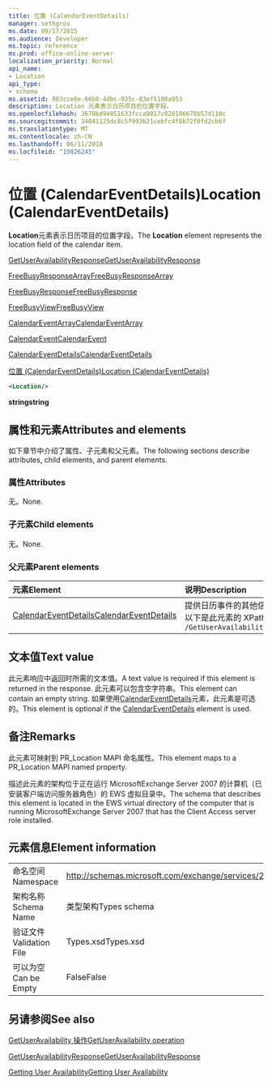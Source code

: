 ```yaml
---
title: 位置 (CalendarEventDetails)
manager: sethgros
ms.date: 09/17/2015
ms.audience: Developer
ms.topic: reference
ms.prod: office-online-server
localization_priority: Normal
api_name:
- Location
api_type:
- schema
ms.assetid: 883cce6e-66b8-4dbc-935c-83ef5100a953
description: Location 元素表示日历项目的位置字段。
ms.openlocfilehash: 3678bd94851633fcca9817c020106670b57d110c
ms.sourcegitcommit: 34041125dc8c5f993b21cebfc4f8b72f0fd2cb6f
ms.translationtype: MT
ms.contentlocale: zh-CN
ms.lasthandoff: 06/11/2018
ms.locfileid: "19826245"
---
```

# <a name="location-calendareventdetails"></a><span data-ttu-id="87f53-103">位置 (CalendarEventDetails)</span><span class="sxs-lookup"><span data-stu-id="87f53-103">Location (CalendarEventDetails)</span></span>

<span data-ttu-id="87f53-104">**Location**元素表示日历项目的位置字段。</span><span class="sxs-lookup"><span data-stu-id="87f53-104">The **Location** element represents the location field of the calendar item.</span></span> 
  
[<span data-ttu-id="87f53-105">GetUserAvailabilityResponse</span><span class="sxs-lookup"><span data-stu-id="87f53-105">GetUserAvailabilityResponse</span></span>](getuseravailabilityresponse.md)
  
[<span data-ttu-id="87f53-106">FreeBusyResponseArray</span><span class="sxs-lookup"><span data-stu-id="87f53-106">FreeBusyResponseArray</span></span>](freebusyresponsearray.md)
  
[<span data-ttu-id="87f53-107">FreeBusyResponse</span><span class="sxs-lookup"><span data-stu-id="87f53-107">FreeBusyResponse</span></span>](freebusyresponse.md)
  
[<span data-ttu-id="87f53-108">FreeBusyView</span><span class="sxs-lookup"><span data-stu-id="87f53-108">FreeBusyView</span></span>](freebusyview.md)
  
[<span data-ttu-id="87f53-109">CalendarEventArray</span><span class="sxs-lookup"><span data-stu-id="87f53-109">CalendarEventArray</span></span>](calendareventarray.md)
  
[<span data-ttu-id="87f53-110">CalendarEvent</span><span class="sxs-lookup"><span data-stu-id="87f53-110">CalendarEvent</span></span>](calendarevent.md)
  
[<span data-ttu-id="87f53-111">CalendarEventDetails</span><span class="sxs-lookup"><span data-stu-id="87f53-111">CalendarEventDetails</span></span>](calendareventdetails.md)
  
[<span data-ttu-id="87f53-112">位置 (CalendarEventDetails)</span><span class="sxs-lookup"><span data-stu-id="87f53-112">Location (CalendarEventDetails)</span></span>](location-calendareventdetails.md)
  
```xml
<Location/>
```

 <span data-ttu-id="87f53-113">**string**</span><span class="sxs-lookup"><span data-stu-id="87f53-113">**string**</span></span>
## <a name="attributes-and-elements"></a><span data-ttu-id="87f53-114">属性和元素</span><span class="sxs-lookup"><span data-stu-id="87f53-114">Attributes and elements</span></span>

<span data-ttu-id="87f53-115">如下章节中介绍了属性、子元素和父元素。</span><span class="sxs-lookup"><span data-stu-id="87f53-115">The following sections describe attributes, child elements, and parent elements.</span></span>
  
### <a name="attributes"></a><span data-ttu-id="87f53-116">属性</span><span class="sxs-lookup"><span data-stu-id="87f53-116">Attributes</span></span>

<span data-ttu-id="87f53-117">无。</span><span class="sxs-lookup"><span data-stu-id="87f53-117">None.</span></span>
  
### <a name="child-elements"></a><span data-ttu-id="87f53-118">子元素</span><span class="sxs-lookup"><span data-stu-id="87f53-118">Child elements</span></span>

<span data-ttu-id="87f53-119">无。</span><span class="sxs-lookup"><span data-stu-id="87f53-119">None.</span></span>
  
### <a name="parent-elements"></a><span data-ttu-id="87f53-120">父元素</span><span class="sxs-lookup"><span data-stu-id="87f53-120">Parent elements</span></span>

|<span data-ttu-id="87f53-121">**元素**</span><span class="sxs-lookup"><span data-stu-id="87f53-121">**Element**</span></span>|<span data-ttu-id="87f53-122">**说明**</span><span class="sxs-lookup"><span data-stu-id="87f53-122">**Description**</span></span>|
|:-----|:-----|
|[<span data-ttu-id="87f53-123">CalendarEventDetails</span><span class="sxs-lookup"><span data-stu-id="87f53-123">CalendarEventDetails</span></span>](calendareventdetails.md) <br/> |<span data-ttu-id="87f53-124">提供日历事件的其他信息。</span><span class="sxs-lookup"><span data-stu-id="87f53-124">Provides additional information for a calendar event.</span></span>  <br/> <span data-ttu-id="87f53-125">以下是此元素的 XPath 表达式：</span><span class="sxs-lookup"><span data-stu-id="87f53-125">The following is the XPath expression to this element:</span></span>  <br/>  `/GetUserAvailabilityResponse/FreeBusyResponseArray/FreeBusyResponse/FreeBusyView/CalendarEventArray/CalendarEvent[i]/CalendarEventDetails` <br/> |
   
## <a name="text-value"></a><span data-ttu-id="87f53-126">文本值</span><span class="sxs-lookup"><span data-stu-id="87f53-126">Text value</span></span>

<span data-ttu-id="87f53-127">此元素响应中返回时所需的文本值。</span><span class="sxs-lookup"><span data-stu-id="87f53-127">A text value is required if this element is returned in the response.</span></span> <span data-ttu-id="87f53-128">此元素可以包含空字符串。</span><span class="sxs-lookup"><span data-stu-id="87f53-128">This element can contain an empty string.</span></span> <span data-ttu-id="87f53-129">如果使用[CalendarEventDetails](calendareventdetails.md)元素，此元素是可选的。</span><span class="sxs-lookup"><span data-stu-id="87f53-129">This element is optional if the [CalendarEventDetails](calendareventdetails.md) element is used.</span></span> 
  
## <a name="remarks"></a><span data-ttu-id="87f53-130">备注</span><span class="sxs-lookup"><span data-stu-id="87f53-130">Remarks</span></span>

<span data-ttu-id="87f53-131">此元素可映射到 PR_Location MAPI 命名属性。</span><span class="sxs-lookup"><span data-stu-id="87f53-131">This element maps to a PR_Location MAPI named property.</span></span>
  
<span data-ttu-id="87f53-132">描述此元素的架构位于正在运行 MicrosoftExchange Server 2007 的计算机（已安装客户端访问服务器角色）的 EWS 虚拟目录中。</span><span class="sxs-lookup"><span data-stu-id="87f53-132">The schema that describes this element is located in the EWS virtual directory of the computer that is running MicrosoftExchange Server 2007 that has the Client Access server role installed.</span></span>
  
## <a name="element-information"></a><span data-ttu-id="87f53-133">元素信息</span><span class="sxs-lookup"><span data-stu-id="87f53-133">Element information</span></span>

|||
|:-----|:-----|
|<span data-ttu-id="87f53-134">命名空间</span><span class="sxs-lookup"><span data-stu-id="87f53-134">Namespace</span></span>  <br/> |http://schemas.microsoft.com/exchange/services/2006/types  <br/> |
|<span data-ttu-id="87f53-135">架构名称</span><span class="sxs-lookup"><span data-stu-id="87f53-135">Schema Name</span></span>  <br/> |<span data-ttu-id="87f53-136">类型架构</span><span class="sxs-lookup"><span data-stu-id="87f53-136">Types schema</span></span>  <br/> |
|<span data-ttu-id="87f53-137">验证文件</span><span class="sxs-lookup"><span data-stu-id="87f53-137">Validation File</span></span>  <br/> |<span data-ttu-id="87f53-138">Types.xsd</span><span class="sxs-lookup"><span data-stu-id="87f53-138">Types.xsd</span></span>  <br/> |
|<span data-ttu-id="87f53-139">可以为空</span><span class="sxs-lookup"><span data-stu-id="87f53-139">Can be Empty</span></span>  <br/> |<span data-ttu-id="87f53-140">False</span><span class="sxs-lookup"><span data-stu-id="87f53-140">False</span></span>  <br/> |
   
## <a name="see-also"></a><span data-ttu-id="87f53-141">另请参阅</span><span class="sxs-lookup"><span data-stu-id="87f53-141">See also</span></span>



[<span data-ttu-id="87f53-142">GetUserAvailability 操作</span><span class="sxs-lookup"><span data-stu-id="87f53-142">GetUserAvailability operation</span></span>](getuseravailability-operation.md)
  
[<span data-ttu-id="87f53-143">GetUserAvailabilityResponse</span><span class="sxs-lookup"><span data-stu-id="87f53-143">GetUserAvailabilityResponse</span></span>](getuseravailabilityresponse.md)


[<span data-ttu-id="87f53-144">Getting User Availability</span><span class="sxs-lookup"><span data-stu-id="87f53-144">Getting User Availability</span></span>](http://msdn.microsoft.com/library/d4133fcb-9b0f-4e6b-aadf-a389da83516a%28Office.15%29.aspx)

